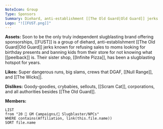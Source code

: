 ```yaml
---
NoteIcon: Group
Type: Sponsors
Summary: Diehard, anti-establishment [[The Old Guard|Old Guard]] jerks.
Logo: "![[FUST.png]]"
---
```

**Assets:**
Soon to be the only truly independent slugblasting brand offering sponsorships, [[FUST]] is a group of diehard,
anti-establishment [[The Old Guard|Old Guard]] jerks known for refusing sales to moms looking for birthday presents and banning
kids from their store for not knowing what [[peelback]] is. Their sister shop, [[Infinite Pizza]], has been a slugblasting hotspot for years.

**Likes:**
Super dangerous runs, big slams, crews that DGAF, [[Null Range]], and [[The Wicks]].

**Dislikes:**
Goody-goodies, crybabies, sellouts, [[Scram Cat]], corporations, and all authorities besides [[The Old Guard]].

**Members:**
```dataview
LIST
from "20 🌟 GM Campaigns/🐌 Slugblaster/NPCs"
WHERE contains(Affiliation, link(this.file.name))
SORT file.name
```